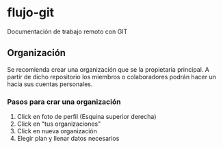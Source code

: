 # flujo-git
Documentación de trabajo remoto con GIT

## Organización 

Se recomienda crear una organización que se la propietaria principal. A partir de dicho repositorio los miembros o colaboradores podrán hacer un hacia sus cuentas personales.

### Pasos para crar una organización

1. Click en foto de perfil (Esquina superior derecha)
2. Click en "tus organizaciones"
3. Click en nueva organización
4. Elegir plan y llenar datos necesarios

